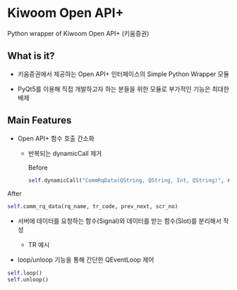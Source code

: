 # Kiwoom Open API+
Python wrapper of Kiwoom Open API+ (키움증권)

## What is it?

- 키움증권에서 제공하는 Open API+ 인터페이스의 Simple Python Wrapper 모듈

- PyQt5를 이용해 직접 개발하고자 하는 분들을 위한 모듈로 부가적인 기능은 최대한 배제


## Main Features

- Open API+ 함수 호출 간소화

  + 반복되는 dynamicCall 제거

      Before

      ```python
      self.dynamicCall("CommRqData(QString, QString, Int, QString)", rq_name, tr_code, prev_next, scr_no)
      ```

After

```python
self.comm_rq_data(rq_name, tr_code, prev_next, scr_no)
```

- 서버에 데이터를 요청하는 함수(Signal)와 데이터를 받는 함수(Slot)를 분리해서 작성

  + TR 예시

- loop/unloop 기능을 통해 간단한 QEventLoop 제어

```python
self.loop()
self.unloop()
```

